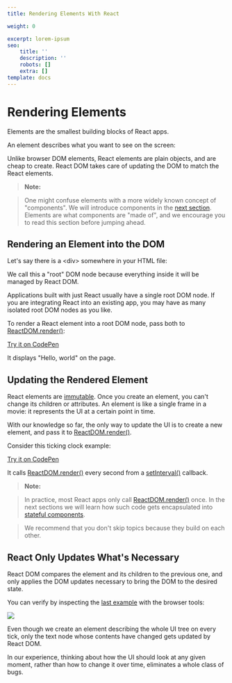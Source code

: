 ```yaml
---
title: Rendering Elements With React

weight: 0

excerpt: lorem-ipsum
seo:
    title: ''    
    description: ''
    robots: []
    extra: []
template: docs
---
```



# Rendering Elements&#xA;&#xA;

Elements are the smallest building blocks of React apps.

An element describes what you want to see on the screen:

Unlike browser DOM elements, React elements are plain objects, and are cheap to create. React DOM takes care of updating the DOM to match the React elements.

> **Note:**

>

> One might confuse elements with a more widely known concept of "components". We will introduce components in the [next section](https://reactjs.org/docs/components-and-props.html). Elements are what components are "made of", and we encourage you to read this section before jumping ahead.

## Rendering an Element into the DOM

Let's say there is a \<div> somewhere in your HTML file:

We call this a "root" DOM node because everything inside it will be managed by React DOM.

Applications built with just React usually have a single root DOM node. If you are integrating React into an existing app, you may have as many isolated root DOM nodes as you like.

To render a React element into a root DOM node, pass both to [ReactDOM.render()](https://reactjs.org/docs/react-dom.html#render):

[Try it on CodePen](https://reactjs.org/redirect-to-codepen/rendering-elements/render-an-element)

It displays "Hello, world" on the page.

## Updating the Rendered Element

React elements are [immutable](https://en.wikipedia.org/wiki/Immutable_object). Once you create an element, you can't change its children or attributes. An element is like a single frame in a movie: it represents the UI at a certain point in time.

With our knowledge so far, the only way to update the UI is to create a new element, and pass it to [ReactDOM.render()](https://reactjs.org/docs/react-dom.html#render).

Consider this ticking clock example:

[Try it on CodePen](https://reactjs.org/redirect-to-codepen/rendering-elements/update-rendered-element)

It calls [ReactDOM.render()](https://reactjs.org/docs/react-dom.html#render) every second from a [setInterval()](https://developer.mozilla.org/en-US/docs/Web/API/WindowTimers/setInterval) callback.

> **Note:**

>

> In practice, most React apps only call [ReactDOM.render()](https://reactjs.org/docs/react-dom.html#render) once. In the next sections we will learn how such code gets encapsulated into [stateful components](https://reactjs.org/docs/state-and-lifecycle.html).

>

> We recommend that you don't skip topics because they build on each other.

## React Only Updates What's Necessary

React DOM compares the element and its children to the previous one, and only applies the DOM updates necessary to bring the DOM to the desired state.

You can verify by inspecting the [last example](https://reactjs.org/redirect-to-codepen/rendering-elements/update-rendered-element) with the browser tools:

![](https://reactjs.org/c158617ed7cc0eac8f58330e49e48224/granular-dom-updates.gif)

Even though we create an element describing the whole UI tree on every tick, only the text node whose contents have changed gets updated by React DOM.

In our experience, thinking about how the UI should look at any given moment, rather than how to change it over time, eliminates a whole class of bugs.
